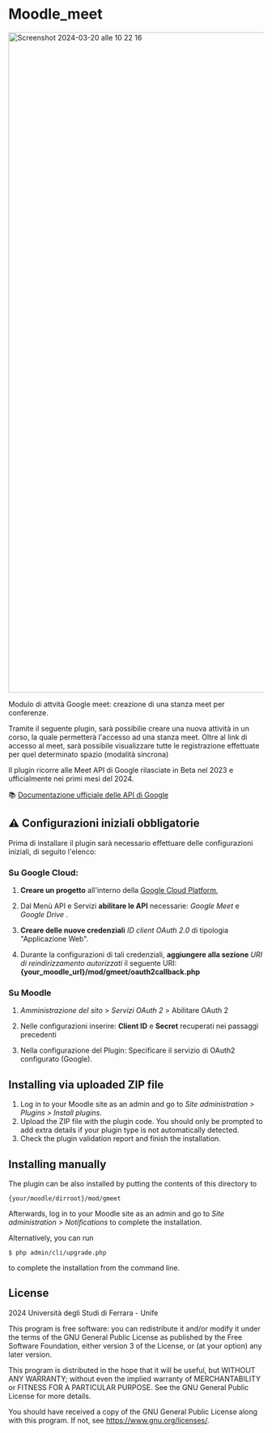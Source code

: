 # Moodle_meet #
<img width="1303" alt="Screenshot 2024-03-20 alle 10 22 16" src="https://github.com/Universita-di-Ferrara/Moodle_meet/assets/80053276/398c3270-9825-4afc-8923-7598cc588be3">


Modulo di attvità Google meet: creazione di una stanza meet per conferenze.

Tramite il seguente plugin, sarà possibilie creare una nuova attività in un corso, la quale permetterà l'accesso ad una stanza meet.
Oltre al link di accesso al meet, sarà possibile visualizzare tutte le registrazione effettuate per quel determinato spazio (modalità sincrona)

Il plugin ricorre alle Meet API di Google rilasciate in Beta nel 2023 e ufficialmente nei primi mesi del 2024.

📚 [Documentazione ufficiale delle API di Google](https://developers.google.com/meet/api/guides/overview?hl=it)

## ⚠️ Configurazioni iniziali obbligatorie

Prima di installare il plugin sarà necessario effettuare delle configurazioni iniziali, di seguito l'elenco:

### Su Google Cloud: ### 

1. **Creare un progetto** all'interno della [Google Cloud Platform](https://console.cloud.google.com/),

2. Dal Menù API e Servizi **abilitare le API** necessarie: _Google Meet_ e _Google Drive_ .

3. **Creare delle nuove credenziali** *ID client OAuth 2.0* di tipologia "Applicazione Web".
   
5. Durante la configurazioni di tali credenziali, **aggiungere alla sezione** *URI di reindirizzamento autorizzati* il seguente URI: 
   **{your_moodle_url}/mod/gmeet/oauth2callback.php**

### Su Moodle ### 

1. _Amministrazione del sito_ > _Servizi OAuth 2_ > Abilitare OAuth 2

2. Nelle configurazioni inserire: **Client ID** e **Secret** recuperati nei passaggi precedenti

3. Nella configurazione del Plugin: Specificare il servizio di OAuth2 configurato (Google).
 
## Installing via uploaded ZIP file ##

1. Log in to your Moodle site as an admin and go to _Site administration >
   Plugins > Install plugins_.
2. Upload the ZIP file with the plugin code. You should only be prompted to add
   extra details if your plugin type is not automatically detected.
3. Check the plugin validation report and finish the installation.

## Installing manually ##

The plugin can be also installed by putting the contents of this directory to

    {your/moodle/dirroot}/mod/gmeet

Afterwards, log in to your Moodle site as an admin and go to _Site administration >
Notifications_ to complete the installation.

Alternatively, you can run

    $ php admin/cli/upgrade.php

to complete the installation from the command line.




## License ##

2024 Università degli Studi di Ferrara - Unife

This program is free software: you can redistribute it and/or modify it under
the terms of the GNU General Public License as published by the Free Software
Foundation, either version 3 of the License, or (at your option) any later
version.

This program is distributed in the hope that it will be useful, but WITHOUT ANY
WARRANTY; without even the implied warranty of MERCHANTABILITY or FITNESS FOR A
PARTICULAR PURPOSE.  See the GNU General Public License for more details.

You should have received a copy of the GNU General Public License along with
this program.  If not, see <https://www.gnu.org/licenses/>.
